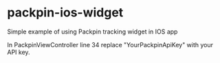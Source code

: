 # packpin-ios-widget
Simple example of using Packpin tracking widget in IOS app

In PackpinViewController line 34 replace "YourPackpinApiKey" with your API key.
